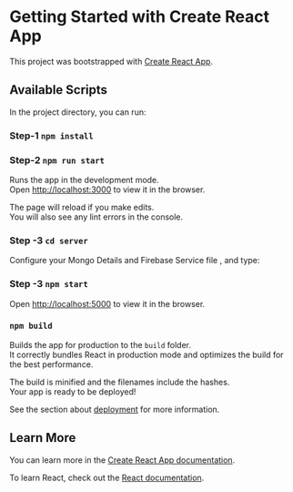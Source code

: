 # Getting Started with Create React App

This project was bootstrapped with [Create React App](https://github.com/facebook/create-react-app).

## Available Scripts

In the project directory, you can run:
### Step-1 `npm install`

### Step-2 `npm run start`

Runs the app in the development mode.\
Open [http://localhost:3000](http://localhost:3000) to view it in the browser.

The page will reload if you make edits.\
You will also see any lint errors in the console.

### Step -3 `cd server`

Configure your Mongo Details and Firebase Service file , and type:

### Step -3 `npm start`

Open [http://localhost:5000](http://localhost:5000) to view it in the browser.

### `npm build`

Builds the app for production to the `build` folder.\
It correctly bundles React in production mode and optimizes the build for the best performance.

The build is minified and the filenames include the hashes.\
Your app is ready to be deployed!

See the section about [deployment](https://facebook.github.io/create-react-app/docs/deployment) for more information.


## Learn More

You can learn more in the [Create React App documentation](https://facebook.github.io/create-react-app/docs/getting-started).

To learn React, check out the [React documentation](https://reactjs.org/).



